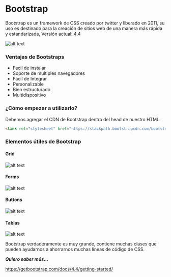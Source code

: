 # Bootstrap #

Bootstrap es un framework de CSS creado por twitter y liberado en 2011, su uso es destinado para la creación de sitios web de una manera más rápida y estandarizada, Versión actual: 4.4

![alt text](https://i.ytimg.com/vi/_ZqGdoYQYn8/maxresdefault.jpg)

### Ventajas de Bootstraps

* Facil de instalar
* Soporte de multiples navegadores
* Facil de Integrar
* Personalizable
* Bien estructurado
* Multidispositivo

### ¿Cómo empezar a utilizarlo?
Debemos agregar el CDN de Bootstrap dentro del head de nuestro HTML.

```html
<link rel="stylesheet" href="https://stackpath.bootstrapcdn.com/bootstrap/4.4.1/css/bootstrap.min.css" integrity="sha384-Vkoo8x4CGsO3+Hhxv8T/Q5PaXtkKtu6ug5TOeNV6gBiFeWPGFN9MuhOf23Q9Ifjh" crossorigin="anonymous">
```


### Elementos útiles de Bootstrap


#### Grid
![alt text](https://i.ytimg.com/vi/tX_4HTQ6Pgc/maxresdefault.jpg)

#### Forms
![alt text](https://simpleisbetterthancomplex.com/media/2018/11/form.png)

#### Buttons
![alt text](https://bridge.net/wp-content/uploads/bootstrap-buttons-img-01.png)

#### Tablas
![alt text](https://www.jqueryscript.net/images/jQuery-Plugin-For-Bootstrap-Based-Data-Table-Bootstrap-Data-Table.jpg)

Bootstrap verdaderamente es muy grande, contiene muchas clases que pueden ayudarnos a ahorrarnos muchas líneas de código de CSS.

***Quiero saber más...***

https://getbootstrap.com/docs/4.4/getting-started/